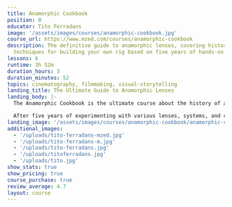 ```yaml
---
title: Anamorphic Cookbook
position: 0
educator: Tito Ferradans
image: '/assets/images/courses/anamorphic-cookbook.jpg'
course_url: https://www.mzed.com/courses/anamorphic-cookbook
description: The definitive guide to anamorphic lenses, covering history and practical
  techniques for building your own rig based on five years of hands-on experience.
lessons: 6
runtime: 3h 52m
duration_hours: 3
duration_minutes: 52
topics: cinematography, filmmaking, visual-storytelling
landing_title: The Ultimate Guide to Anamorphic Lenses
landing_body: |-
  The Anamorphic Cookbook is the ultimate course about the history of anamorphic lenses and how to put together your own rig.

  After five years of experimenting with various lenses, systems, and cameras, educator Tito Ferradans has created a fast-paced and entertaining guide to anamorphics, saving you both time and money on your anamorphic journey.
landing_image: '/assets/images/courses/anamorphic-cookbook/anamorphic-cookbook-tito.jpg'
additional_images:
  - '/uploads/tito-ferradans-mzed.jpg'
  - '/uploads/tito-ferradans-m.jpg'
  - '/uploads/tito-ferradans.jpg'
  - '/uploads/titoferradans.jpg'
  - '/uploads/tito.jpg'
show_stats: true
show_pricing: true
course_purchase: true
review_average: 4.7
layout: course
---
```

